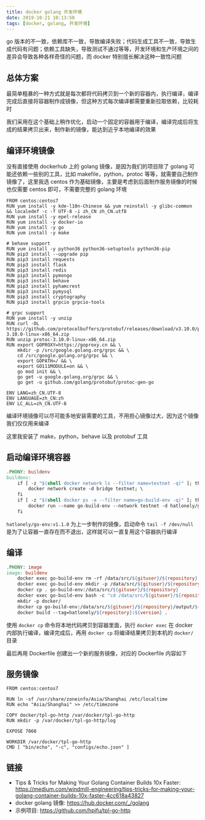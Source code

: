 ```yaml
---
title: docker golang 开发环境
date: 2019-10-21 10:13:50
tags: [docker, golang, 开发环境]
---
```


go 版本的不一致，依赖库不一致，导致编译失败；代码生成工具不一致，导致生成代码有问题；依赖工具缺失，导致测试不通过等等，开发环境和生产环境之间的差异会导致各种各样奇怪的问题，而 docker 特别擅长解决这种一致性问题

## 总体方案

最简单粗暴的一种方式就是每次都将代码拷贝到一个新的容器内，执行编译，编译完成后直接将容器制作成镜像，但这种方式每次编译都需要重新拉取依赖，比较耗时

我们采用在这个基础上稍作优化，启动一个固定的容器用于编译，编译完成后将生成的结果拷贝出来，制作新的镜像，能达到近乎本地编译的效果

## 编译环境镜像

没有直接使用 dockerhub 上的 golang 镜像，是因为我们的项目除了 golang 可能还依赖一些别的工具，比如 makefile，python，protoc 等等，就需要自己制作镜像了，这里我选 centos 作为基础镜像，主要是考虑到后面制作服务镜像的时候也仅需要 centos 即可，不需要完整的 golang 环境

```
FROM centos:centos7
RUN yum install -y kde-l10n-Chinese && yum reinstall -y glibc-common && localedef -c -f UTF-8 -i zh_CN zh_CN.utf8 
RUN yum install -y epel-release
RUN yum install -y docker-io
RUN yum install -y go
RUN yum install -y make

# behave support
RUN yum install -y python36 python36-setuptools python36-pip
RUN pip3 install --upgrade pip
RUN pip3 install requests
RUN pip3 install flask
RUN pip3 install redis
RUN pip3 install pymongo
RUN pip3 install behave
RUN pip3 install pyhamcrest
RUN pip3 install pymysql
RUN pip3 install cryptography
RUN pip3 install grpcio grpcio-tools

# grpc support
RUN yum install -y unzip
RUN curl -OL https://github.com/protocolbuffers/protobuf/releases/download/v3.10.0/protoc-3.10.0-linux-x86_64.zip
RUN unzip protoc-3.10.0-linux-x86_64.zip
RUN export GOPROXY=https://goproxy.cn && \
    mkdir -p /src/google.golang.org/grpc && \
    cd /src/google.golang.org/grpc && \
    export GOPATH=/ && \
    export GO111MODULE=on && \
    go mod init && \
    go get -u google.golang.org/grpc && \
    go get -u github.com/golang/protobuf/protoc-gen-go

ENV LANG=zh_CN.UTF-8
ENV LANGUAGE=zh_CN:zh
ENV LC_ALL=zh_CN.UTF-8
```

编译环境镜像可以尽可能多地安装需要的工具，不用担心镜像过大，因为这个镜像我们仅仅用来编译

这里我安装了 make，python，behave 以及 protobuf 工具

## 启动编译环境容器

``` Makefile
.PHONY: buildenv
buildenv:
	if [ -z "$(shell docker network ls --filter name=testnet -q)" ]; then \
		docker network create -d bridge testnet; \
	fi
	if [ -z "$(shell docker ps -a --filter name=go-build-env -q)" ]; then \
		docker run --name go-build-env --network testnet -d hatlonely/go-env:v1.1.0 tail -f /dev/null; \
	fi
```

`hatlonely/go-env:v1.1.0` 为上一步制作的镜像，启动命令 `tail -f /dev/null` 是为了让容器一直存在而不退出，这样就可以一直复用这个容器执行编译

## 编译

``` Makefile
.PHONY: image
image: buildenv
	docker exec go-build-env rm -rf /data/src/${gituser}/${repository}
	docker exec go-build-env mkdir -p /data/src/${gituser}/${repository}
	docker cp . go-build-env:/data/src/${gituser}/${repository}
	docker exec go-build-env bash -c "cd /data/src/${gituser}/${repository} && make output"
	mkdir -p docker/
	docker cp go-build-env:/data/src/${gituser}/${repository}/output/${repository} docker/
	docker build --tag=hatlonely/${repository}:${version} .
```

使用 `docker cp` 命令将本地代码拷贝到容器里面，执行 `docker exec` 在 docker 内部执行编译，编译完成后，再用 `docker cp` 将编译结果拷贝到本机的 `docker/` 目录

最后再用 Dockerfile 创建出一个新的服务镜像，对应的 Dockerfile 内容如下

## 服务镜像

```
FROM centos:centos7

RUN ln -sf /usr/share/zoneinfo/Asia/Shanghai /etc/localtime
RUN echo "Asia/Shanghai" >> /etc/timezone

COPY docker/tpl-go-http /var/docker/tpl-go-http
RUN mkdir -p /var/docker/tpl-go-http/log

EXPOSE 7060

WORKDIR /var/docker/tpl-go-http
CMD [ "bin/echo", "-c", "configs/echo.json" ]
```

## 链接

- Tips & Tricks for Making Your Golang Container Builds 10x Faster: <https://medium.com/windmill-engineering/tips-tricks-for-making-your-golang-container-builds-10x-faster-4cc618a43827>
- docker golang 镜像: <https://hub.docker.com/_/golang>
- 示例项目: <https://github.com/hpifu/tpl-go-http>
